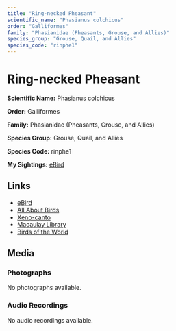 ```yaml
---
title: "Ring-necked Pheasant"
scientific_name: "Phasianus colchicus"
order: "Galliformes"
family: "Phasianidae (Pheasants, Grouse, and Allies)"
species_group: "Grouse, Quail, and Allies"
species_code: "rinphe1"
---
```


# Ring-necked Pheasant

**Scientific Name:** Phasianus colchicus

**Order:** Galliformes

**Family:** Phasianidae (Pheasants, Grouse, and Allies)

**Species Group:** Grouse, Quail, and Allies

**Species Code:** rinphe1

**My Sightings:** [eBird](https://ebird.org/lifelist?r=world&time=life&spp=rinphe1)

## Links
* [eBird](https://ebird.org/species/rinphe1) 
* [All About Birds](https://www.allaboutbirds.org/guide/rinphe1) 
* [Xeno-canto](https://www.xeno-canto.org/species/phasianus-colchicus) 
* [Macaulay Library](https://search.macaulaylibrary.org/catalog?taxonCode=rinphe1&sort=rating_rank_desc)
* [Birds of the World](https://birdsoftheworld.org/bow/species/rinphe1)

## Media
### Photographs
No photographs available.

### Audio Recordings
No audio recordings available.
